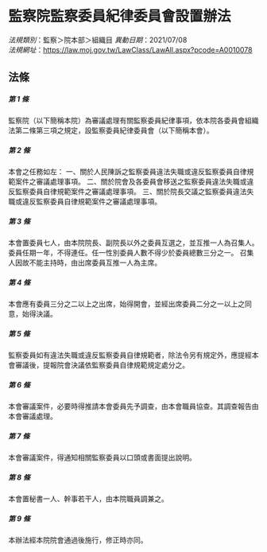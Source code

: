 # 監察院監察委員紀律委員會設置辦法

*法規類別*：監察＞院本部＞組織目
*異動日期*：2021/07/08  
*法規網址*：https://law.moj.gov.tw/LawClass/LawAll.aspx?pcode=A0010078



## 法條
##### 第 1 條
監察院（以下簡稱本院）為審議處理有關監察委員紀律事項，依本院各委員會組織法第二條第三項之規定，設監察委員紀律委員會（以下簡稱本會）。

##### 第 2 條
本會之任務如左：
一、關於人民陳訴之監察委員違法失職或違反監察委員自律規範案件之審議處理事項。
二、關於院會及各委員會移送之監察委員違法失職或違反監察委員自律規範案件之審議處理事項。
三、關於院長交議之監察委員違法失職或違反監察委員自律規範案件之審議處理事項。

##### 第 3 條
本會置委員七人，由本院院長、副院長以外之委員互選之，並互推一人為召集人。委員任期一年，不得連任。任一性別委員人數不得少於委員總數三分之一。
召集人因故不能主持時，由出席委員互推一人為主席。

##### 第 4 條
本會應有委員三分之二以上之出席，始得開會，並經出席委員二分之一以上之同意，始得決議。

##### 第 5 條
監察委員如有違法失職或違反監察委員自律規範者，除法令另有規定外，應提經本會審議後，提報院會決議依監察委員自律規範規定處分之。

##### 第 6 條
本會審議案件，必要時得推請本會委員先予調查，由本會職員協查。其調查報告由本會審議處理。

##### 第 7 條
本會審議案件，得通知相關監察委員以口頭或書面提出說明。

##### 第 8 條
本會置秘書一人、幹事若干人，由本院職員調兼之。

##### 第 9 條
本辦法經本院院會通過後施行，修正時亦同。


